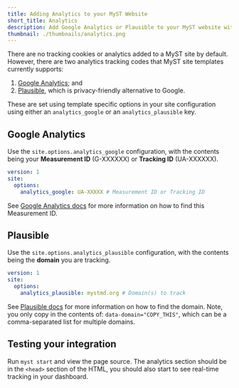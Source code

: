 ```yaml
---
title: Adding Analytics to your MyST Website
short_title: Analytics
description: Add Google Analytics or Plausible to your MyST website with a site configuration key.
thumbnail: ./thumbnails/analytics.png
---
```


There are no tracking cookies or analytics added to a MyST site by default. 
However, there are two analytics tracking codes that MyST site templates currently supports:

1. [Google Analytics](https://marketingplatform.google.com/about/analytics/); and
2. [Plausible](https://plausible.io/), which is privacy-friendly alternative to Google.

These are set using template specific options in your site configuration using either an `analytics_google` or an `analytics_plausible` key.

## Google Analytics

Use the `site.options.analytics_google` configuration, with the contents being your **Measurement ID** (G-XXXXXX) or **Tracking ID** (UA-XXXXXX).

```yaml
version: 1
site:
  options:
    analytics_google: UA-XXXXX # Measurement ID or Tracking ID
```

See [Google Analytics docs](https://developers.google.com/analytics/devguides/collection/gtagjs) for more information on how to find this Measurement ID.

## Plausible

Use the `site.options.analytics_plausible` configuration, with the contents being the **domain** you are tracking.

```yaml
version: 1
site:
  options:
    analytics_plausible: mystmd.org # Domain(s) to track
```

See [Plausible docs](https://plausible.io/docs/plausible-script) for more information on how to find the domain. Note, you only copy in the contents of: `data-domain="COPY_THIS"`, which can be a comma-separated list for multiple domains.

## Testing your integration

Run `myst start` and view the page source. The analytics section should be in the `<head>` section of the HTML, you should also start to see real-time tracking in your dashboard.
